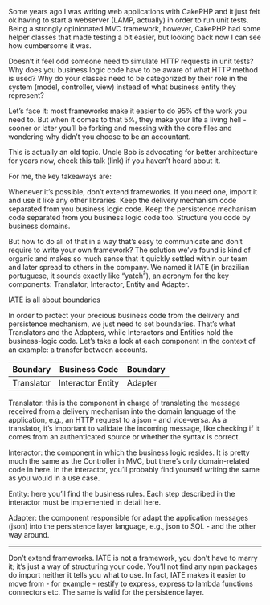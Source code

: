 Some years ago I was writing web applications with CakePHP and it just felt ok having to start a webserver (LAMP, actually) in order to run unit tests. Being a strongly opinionated MVC framework, however, CakePHP had some helper classes that made testing a bit easier, but looking back now I can see how cumbersome it was.

Doesn’t it feel odd someone need to simulate HTTP requests in unit tests? Why does you business logic code have to be aware of what HTTP method is used? Why do your classes need to be categorized by their role in the system (model, controller, view) instead of what business entity they represent?

Let’s face it: most frameworks make it easier to do 95% of the work you need to. But when it comes to that 5%, they make your life a living hell - sooner or later you’ll be forking and messing with the core files and wondering why didn’t you choose to be an accountant.

This is actually an old topic. Uncle Bob is advocating for better architecture for years now, check this talk (link) if you haven’t heard about it.

For me, the key takeaways are:

Whenever it’s possible, don’t extend frameworks. If you need one, import it and use it like any other libraries.
Keep the delivery mechanism code separated from you business logic code.
Keep the persistence mechanism code separated from you business logic code too.
Structure you code by business domains.

But how to do all of that in a way that’s easy to communicate and don’t require to write your own framework? The solution we’ve found is kind of organic and makes so much sense that it quickly settled within our team and later spread to others in the company. We named it IATE (in brazilian portuguese, it sounds exactly like “yatch”), an acronym for the key components: Translator, Interactor, Entity and Adapter.

IATE is all about boundaries

In order to protect your precious business code from the delivery and persistence mechanism, we just need to set boundaries. That’s what Translators and the Adapters, while Interactors and Entities hold the business-logic code. Let’s take a look at each component in the context of an example: a transfer between accounts.

| Boundary | Business Code | Boundary |
|----------|---------------|----------| 
| Translator | Interactor Entity | Adapter |

Translator: this is the component in charge of translating the message received from a delivery mechanism into the domain language of the application, e.g., an HTTP request to a json - and vice-versa. As a translator, it’s important to validate the incoming message, like checking if it comes from an authenticated source or whether the syntax is correct.

Interactor: the component in which the business logic resides. It is pretty much the same as the Controller in MVC, but there’s only domain-related code in here. In the interactor, you’ll probably find yourself writing the same as you would in a use case.

Entity: here you’ll find the business rules. Each step described in the interactor must be implemented in detail here.

Adapter: the component responsible for adapt the application messages (json) into the persistence layer language, e.g., json to SQL - and the other way around.







-------
Don’t extend frameworks.
IATE is not a framework, you don’t have to marry it; it’s just a way of structuring your code. You’ll not find any npm packages do import neither it tells you what to use. In fact, IATE makes it easier to move from - for example - restify to express, express to lambda functions connectors etc. The same is valid for the persistence layer.







